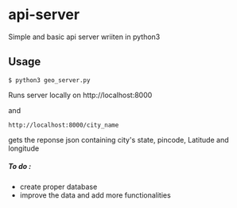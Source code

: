 # api-server
Simple and basic api server wriiten in python3

## Usage

`$ python3 geo_server.py`

Runs server locally on http://localhost:8000

and

`http://localhost:8000/city_name`  

gets the reponse json containing city's state, pincode, Latitude and longitude

##### To do :
* create proper database
* improve the data and add more functionalities
